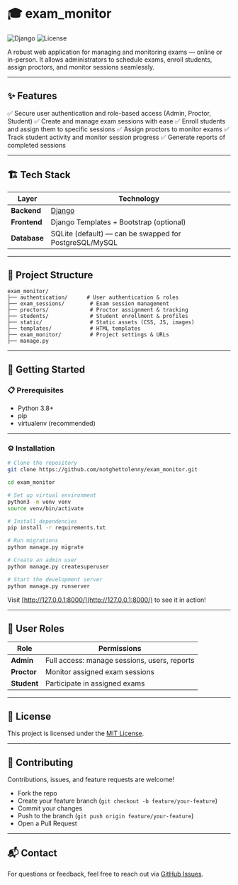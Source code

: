# 🎓 exam\_monitor

![Django](https://img.shields.io/badge/built%20with-Django-092E20?style=flat\&logo=django\&logoColor=white)
![License](https://img.shields.io/badge/license-MIT-blue.svg)

A robust web application for managing and monitoring exams — online or in-person.
It allows administrators to schedule exams, enroll students, assign proctors, and monitor sessions seamlessly.

---

## ✨ Features

✅ Secure user authentication and role-based access (Admin, Proctor, Student)
✅ Create and manage exam sessions with ease
✅ Enroll students and assign them to specific sessions
✅ Assign proctors to monitor exams
✅ Track student activity and monitor session progress
✅ Generate reports of completed sessions

---

## 🏗️ Tech Stack

| Layer        | Technology                                             |
| ------------ | ------------------------------------------------------ |
| **Backend**  | [Django](https://www.djangoproject.com/)               |
| **Frontend** | Django Templates + Bootstrap (optional)                |
| **Database** | SQLite (default) — can be swapped for PostgreSQL/MySQL |

---

## 📁 Project Structure

```
exam_monitor/
├── authentication/      # User authentication & roles
├── exam_sessions/        # Exam session management
├── proctors/             # Proctor assignment & tracking
├── students/             # Student enrollment & profiles
├── static/               # Static assets (CSS, JS, images)
├── templates/            # HTML templates
├── exam_monitor/         # Project settings & URLs
├── manage.py
```

---

## 🚀 Getting Started

### 📋 Prerequisites

* Python 3.8+
* pip
* virtualenv (recommended)

---

### ⚙️ Installation

```bash
# Clone the repository
git clone https://github.com/notghettolenny/exam_monitor.git

cd exam_monitor

# Set up virtual environment
python3 -m venv venv
source venv/bin/activate

# Install dependencies
pip install -r requirements.txt

# Run migrations
python manage.py migrate

# Create an admin user
python manage.py createsuperuser

# Start the development server
python manage.py runserver
```

Visit [http://127.0.0.1:8000/](http://127.0.0.1:8000/) to see it in action!

---

## 👤 User Roles

| Role        | Permissions                                  |
| ----------- | -------------------------------------------- |
| **Admin**   | Full access: manage sessions, users, reports |
| **Proctor** | Monitor assigned exam sessions               |
| **Student** | Participate in assigned exams                |

---

## 📄 License

This project is licensed under the [MIT License](LICENSE).

---

## 🤝 Contributing

Contributions, issues, and feature requests are welcome!

* Fork the repo
* Create your feature branch (`git checkout -b feature/your-feature`)
* Commit your changes
* Push to the branch (`git push origin feature/your-feature`)
* Open a Pull Request

---

## 📬 Contact

For questions or feedback, feel free to reach out via [GitHub Issues](https://github.com/notghettolenny/exam_monitor/issues).

